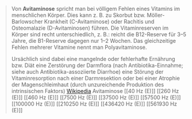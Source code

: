 > Von **Avitaminose** spricht man bei völligem Fehlen eines Vitamins im menschlichen Körper. Dies kann z. B. zu Skorbut bzw. Möller-Barlowscher Krankheit (C-Avitaminose) oder Rachitis und Osteomalazie (D-Avitaminosen) führen. Die Vitaminreserven im Körper sind recht unterschiedlich, z. B.: reicht die B12-Reserve für 3–5 Jahre, die B1-Reserve dagegen nur 1–2 Wochen. Das gleichzeitige Fehlen mehrerer Vitamine nennt man Polyavitaminose.
>
> Ursächlich sind dabei
> eine mangelnde oder fehlerhafte Ernährung bzw. Diät
> eine Zerstörung der Darmflora (nach Antibiotika-Einnahme; siehe auch Antibiotika-assoziierte Diarrhoe)
> eine Störung der Vitaminresorption nach einer Darmresektion oder bei einer Atrophie der Magenschleimhaut (durch unzureichende Produktion des intrinsischen Faktors)
> [Wikipedia](https://de.wikipedia.org/wiki/Avitaminose)
Avitaminose
[[40 Hz (E)]]
[[260 Hz (E)]]
[[460 Hz (E)]]
[[7500 Hz (E)]]
[[37500 Hz (E)]]
[[57500 Hz (E)]]
[[100000 Hz (E)]]
[[210250 Hz (E)]]
[[436420 Hz (E)]]
[[561930 Hz (E)]]